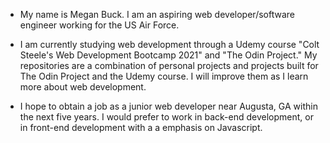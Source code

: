 - My name is Megan Buck. I am an aspiring web developer/software engineer working for the US Air Force. 

- I am currently studying web development through a Udemy course "Colt Steele's Web Development Bootcamp 2021" and "The Odin Project." My repositories are a combination of personal projects and projects built for The Odin Project and the Udemy course. I will improve them as I learn more about web development.

- I hope to obtain a job as a junior web developer near Augusta, GA within the next five years. I would prefer to work in back-end development, or in front-end development with a a emphasis on Javascript. 

